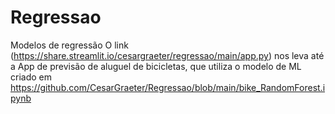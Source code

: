 # Regressao
Modelos de regressão
O link (https://share.streamlit.io/cesargraeter/regressao/main/app.py) nos leva até a App de previsão de aluguel de bicicletas, que utiliza o modelo de ML criado em https://github.com/CesarGraeter/Regressao/blob/main/bike_RandomForest.ipynb
